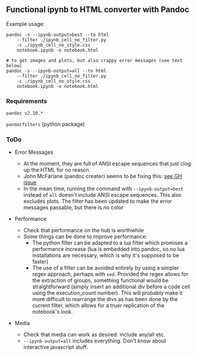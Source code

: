 ## Functional ipynb to HTML converter with Pandoc

Example usage:

```shell
pandoc -s --ipynb-output=best --to html
    --filter ./ipynb_cell_no_filter.py
    -c ./ipynb_cell_no_style.css
    notebook.ipynb -o notebook.html

# to get images and plots, but also crappy error messages (see text below)
pandoc -s --ipynb-output=all --to html
    --filter ./ipynb_cell_no_filter.py
    -c ./ipynb_cell_no_style.css
    notebook.ipynb -o notebook.html
```

### Requirements

`pandoc v2.10.*`

`pandocfilters` (python package)

### ToDo

* Error Messages
    - At the moment, they are full of ANSI escape sequences that just clog up the HTML for no reason.
    - John McFarlane (pandoc creater) seems to be fixing this: [see GH issue](https://github.com/jgm/pandoc/issues/5633)
    - In the mean time, running the command with `--ipynb-output=best` instead of `all` doesn't include ANSI escape sequences.  This also excludes plots.  The filter has been updated to make the error messages passable, but there is no color
* Performance
    - Check that performance on the hub is worthwhile
    - Some things can be done to improve performance:
        + The python filter can be adapted to a lua filter which promises a performance increase (lua is embedded into pandoc, so no lua installations are necessary, which is why it's supposed to be faster)
        + The use of a filter can be avoided entirely by using a simpler regex approach, perhaps with `sed`.  Provided the regex allows for the extraction of groups, something functional would be straightforward (simply insert an additional div before a code cell using the execution_count number).  This will probably make it more difficult to rearrange the divs as has been done by the current filter, which allows for a truer replication of the notebook's look.

* Media
    - Check that media can work as desired: include any/all etc.
    - `--ipynb-output=all` includes everything.  Don't know about interactive javascript stuff.
